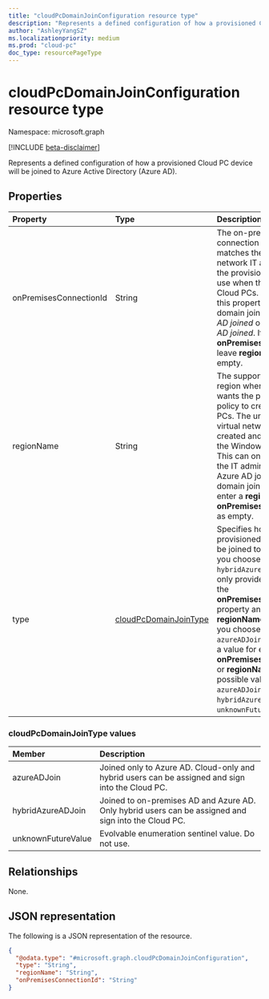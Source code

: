 ```yaml
---
title: "cloudPcDomainJoinConfiguration resource type"
description: "Represents a defined configuration of how a provisioned Cloud PC device will be joined to Azure Active Directory."
author: "AshleyYangSZ"
ms.localizationpriority: medium
ms.prod: "cloud-pc"
doc_type: resourcePageType
---
```


# cloudPcDomainJoinConfiguration resource type

Namespace: microsoft.graph

[!INCLUDE [beta-disclaimer](../../includes/beta-disclaimer.md)]

Represents a defined configuration of how a provisioned Cloud PC device will be joined to Azure Active Directory (Azure AD).

## Properties
|Property|Type|Description|
|:---|:---|:---|
|onPremisesConnectionId|String|The on-premises connection ID that matches the virtual network IT admins want the provisioning policy to use when they create Cloud PCs. You can use this property in both domain join types: _Azure AD joined_ or _Hybrid Azure AD joined_. If you enter an **onPremisesConnectionId**, leave **regionName** as empty.|
|regionName|String|The supported Azure region where the IT admin wants the provisioning policy to create Cloud PCs. The underlying virtual network will be created and managed by the Windows 365 service. This can only be entered if the IT admin chooses Azure AD joined as the domain join type. If you enter a **regionName**, leave **onPremisesConnectionId** as empty.|
|type|[cloudPcDomainJoinType](#cloudpcdomainjointype-values)|Specifies how the provisioned Cloud PC will be joined to Azure AD. If you choose the `hybridAzureADJoin` type, only provide a value for the **onPremisesConnectionId** property and leave **regionName** as empty. If you choose the `azureADJoin` type, provide a value for either **onPremisesConnectionId** or **regionName**. The possible values are: `azureADJoin`, `hybridAzureADJoin`, `unknownFutureValue`.|

### cloudPcDomainJoinType values

|Member|Description|
|:---|:---|
|azureADJoin|Joined only to Azure AD. Cloud-only and hybrid users can be assigned and sign into the Cloud PC.|
|hybridAzureADJoin|Joined to on-premises AD and Azure AD. Only hybrid users can be assigned and sign into the Cloud PC.|
|unknownFutureValue|Evolvable enumeration sentinel value. Do not use.|

## Relationships
None.

## JSON representation
The following is a JSON representation of the resource.
<!-- {
  "blockType": "resource",
  "@odata.type": "microsoft.graph.cloudPcDomainJoinConfiguration"
}
-->
``` json
{
  "@odata.type": "#microsoft.graph.cloudPcDomainJoinConfiguration",
  "type": "String",
  "regionName": "String",
  "onPremisesConnectionId": "String"
}
```
